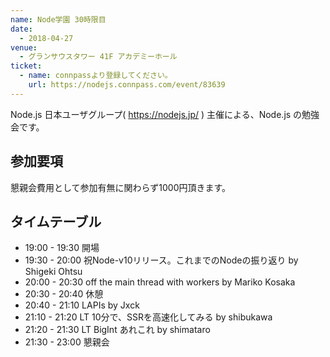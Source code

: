```yaml
---
name: Node学園 30時限目
date:
  - 2018-04-27
venue:
  - グランサウスタワー 41F アカデミーホール
ticket:
  - name: connpassより登録してください。
    url: https://nodejs.connpass.com/event/83639
---
```


Node.js 日本ユーザグループ( https://nodejs.jp/ ) 主催による、Node.js の勉強会です。

## 参加要項

懇親会費用として参加有無に関わらず1000円頂きます。

## タイムテーブル

- 19:00 - 19:30 開場
- 19:30 - 20:00 祝Node-v10リリース。これまでのNodeの振り返り by Shigeki Ohtsu
- 20:00 - 20:30 off the main thread with workers by Mariko Kosaka
- 20:30 - 20:40 休憩
- 20:40 - 21:10 LAPIs by Jxck
- 21:10 - 21:20 LT 10分で、SSRを高速化してみる by shibukawa
- 21:20 - 21:30 LT BigInt あれこれ by shimataro
- 21:30 - 23:00 懇親会

